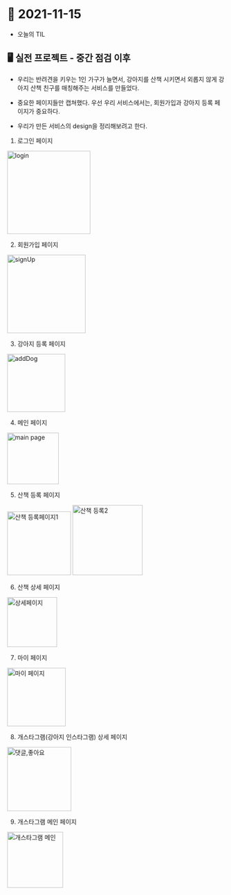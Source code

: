 # 📝 2021-11-15
- 오늘의 TIL

## 🖥 실전 프로젝트 - 중간 점검 이후 
- 우리는 반려견을 키우는 1인 가구가 늘면서, 강아지를 산책 시키면서 외롭지 않게 강아지 산책 친구를 매칭해주는 서비스를 만들었다.


- 중요한 페이지들만 캡쳐했다. 우선 우리 서비스에서는, 회원가입과 강아지 등록 페이지가 중요하다. 


- 우리가 만든 서비스의 design을 정리해보려고 한다. 

1. 로그인 페이지
<img width="192" alt="login" src="https://user-images.githubusercontent.com/59908525/141791324-ebadaca4-d5fb-4f3b-b0ac-e7641d40cab9.PNG">

2. 회원가입 페이지
<img width="181" alt="signUp" src="https://user-images.githubusercontent.com/59908525/141792029-bfe34a5a-842c-4ec6-8666-8d947b5d7f46.PNG">

3. 강아지 등록 페이지
<img width="134" alt="addDog" src="https://user-images.githubusercontent.com/59908525/141792573-8d5b09ee-dda5-4b8e-b607-e13ab7bee062.PNG">

4. 메인 페이지
<img width="119" alt="main page" src="https://user-images.githubusercontent.com/59908525/141792079-70c341c7-7763-40ea-8f96-abb9f06c96ad.PNG">

5. 산책 등록 페이지
<img width="147" alt="산책 등록페이지1" src="https://user-images.githubusercontent.com/59908525/141792326-b9ad8bc1-a288-4791-9b98-221714739ede.PNG">
<img width="162" alt="산책 등록2" src="https://user-images.githubusercontent.com/59908525/141792362-4d09ced5-641b-4ae4-901d-25e5f8a28c2b.PNG">

6. 산책 상세 페이지
<img width="115" alt="상세페이지" src="https://user-images.githubusercontent.com/59908525/141792421-90f677e9-8c7e-4be2-8fef-8527cc3896c9.PNG">

7. 마이 페이지
<img width="135" alt="마이 페이지" src="https://user-images.githubusercontent.com/59908525/141792544-2c7c2cc2-7e43-4c5f-b42d-84c146de99d8.PNG">

8. 개스타그램(강아지 인스타그램) 상세 페이지
<img width="148" alt="댓글,좋아요" src="https://user-images.githubusercontent.com/59908525/141792617-866c3482-e05b-4d9f-9d42-412a1b05c2a5.PNG">


9. 개스타그램 메인 페이지
<img width="129" alt="개스타그램 메인" src="https://user-images.githubusercontent.com/59908525/141792587-d596e33a-3d93-494a-b36d-c4e44b2f705f.PNG">


<br>







